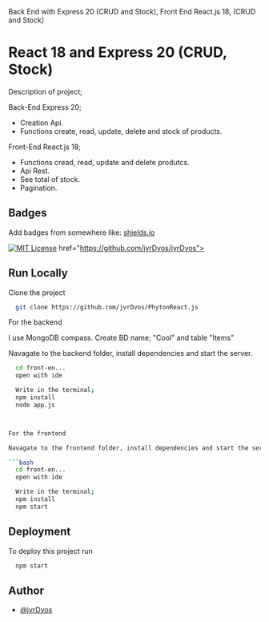 
Back End with Express 20 (CRUD and Stock), Front End React.js 18, (CRUD and Stock)



# React 18 and Express 20 (CRUD, Stock)


Description of project; 

Back-End Express 20; 
- Creation Api.
- Functions create, read, update, delete and stock of products.


Front-End React.js 18; 
- Functions cread, read, update and delete produtcs.
- Api Rest.
- See total of stock.
- Pagination.



## Badges

Add badges from somewhere like: [shields.io](https://shields.io/)

[![MIT License](https://img.shields.io/badge/License-MIT-blue.svg)](https://choosealicense.com/licenses/mit/)
href="https://github.com/jvrDvos/jvrDvos">

## Run Locally

Clone the project

```bash
  git clone https://github.com/jvrDvos/PhytonReact.js
```

  
For the backend

I use MongoDB compass.
Create BD name; "Cool" and table "Items"

Navagate to the backend folder, install dependencies and start the server.

```bash
  cd front-en...
  open with ide

  Write in the terminal; 
  npm install
  node app.js



For the frontend

Navagate to the frontend folder, install dependencies and start the server.

```bash
  cd front-en...
  open with ide

  Write in the terminal; 
  npm install
  npm start
```




## Deployment

To deploy this project run

```bash
  npm start
```


## Author

- [@jvrDvos](https://github.com/jvrDvos)
	
